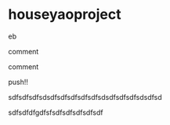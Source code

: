# houseyaoproject

eb

comment

comment

push!!

sdfsdfsdfsdsdfsdfsdfsdfsdfsdsdfsdfsdfsdsdfsd

sdfsdfdfgdfsfsdfsdfsdfsdfsdf